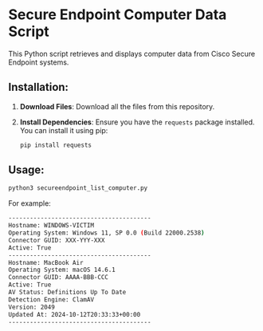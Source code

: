 # Secure Endpoint Computer Data Script

This Python script retrieves and displays computer data from Cisco Secure Endpoint systems.


## Installation:

1. **Download Files**: 
   Download all the files from this repository.

2. **Install Dependencies**: 
   Ensure you have the `requests` package installed. You can install it using pip:

   ```sh
   pip install requests
   ```
##  Usage:  


   ```sh
   python3 secureendpoint_list_computer.py
   ```

For example:


   ```sh
----------------------------------------  
Hostname: WINDOWS-VICTIM  
Operating System: Windows 11, SP 0.0 (Build 22000.2538)
Connector GUID: XXX-YYY-XXX
Active: True
----------------------------------------
Hostname: MacBook Air
Operating System: macOS 14.6.1
Connector GUID: AAAA-BBB-CCC
Active: True
AV Status: Definitions Up To Date
Detection Engine: ClamAV
Version: 2049
Updated At: 2024-10-12T20:33:33+00:00
----------------------------------------
   ```



